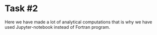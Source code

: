 # Task \#2

Here we have made a lot of analytical computations that is why we have used Jupyter-notebook instead of Fortran program.